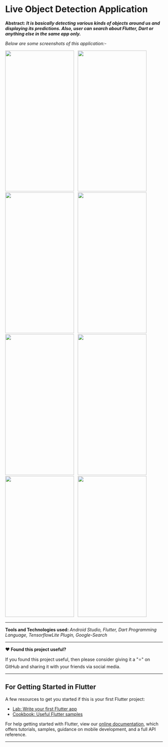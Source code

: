 # Live Object Detection Application
<b>Abstract: <i>It is basically detecting various kinds of objects around us and displaying its predictions. Also, user can search about Flutter, Dart or anything else in the same app only.</i></b>

<i>Below are some screenshots of this application:-</i>


<img src="https://user-images.githubusercontent.com/91781599/184480835-a6fae29f-d734-4027-ac24-1233fea1c4cc.jpg" width=220 height=450></img> &nbsp;  <img src="https://user-images.githubusercontent.com/91781599/184480982-43cd7b3b-2cfd-4043-9965-194bea947edb.jpg" width=220 height=450></img> &nbsp; <img src="https://user-images.githubusercontent.com/91781599/184481216-92d0df3a-41a4-4fed-932d-1206832bea02.jpg" width=220 height=450></img> &nbsp; <img src="https://user-images.githubusercontent.com/91781599/184482896-ae1c2d2e-f9f4-4d17-84c1-2e9b3796c1ad.jpg" width=220 height=450></img> &nbsp; <img src="https://user-images.githubusercontent.com/91781599/184481662-661d8edf-8c5d-4602-823d-d7d981aacb24.jpg" width=220 height=450></img> &nbsp;  <img src="https://user-images.githubusercontent.com/91781599/184481774-96b926c5-fac7-4931-9e64-d3ba640ef85a.jpg" width=220 height=450></img> &nbsp; <img src="https://user-images.githubusercontent.com/91781599/184482007-c8875ad7-e38e-4a0b-9416-f4512ba204f9.jpg" width=220 height=450></img> &nbsp; <img src="https://user-images.githubusercontent.com/91781599/184482544-71dd7b87-2181-491a-a90f-5c10d8a158ff.jpg" width=220 height=450></img>

<hr>
<b>Tools and Technologies used: </b> <i>Android Studio, Flutter, Dart Programming Language, TensorflowLite Plugin, Google-Search</i>

<hr>
<b>❤️ Found this project useful?</b>
<p>If you found this project useful, then please consider giving it a "⭐" on GitHub and sharing it with your friends via social media.</p>

<hr>

## For Getting Started in Flutter


A few resources to get you started if this is your first Flutter project:

- [Lab: Write your first Flutter app](https://flutter.dev/docs/get-started/codelab)
- [Cookbook: Useful Flutter samples](https://flutter.dev/docs/cookbook)

For help getting started with Flutter, view our
[online documentation](https://flutter.dev/docs), which offers tutorials,
samples, guidance on mobile development, and a full API reference.
<hr>
